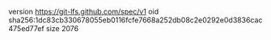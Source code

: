 version https://git-lfs.github.com/spec/v1
oid sha256:1dc83cb330678055eb0116fcfe7668a252db08c2e0292e0d3836cac475ed77ef
size 2076
